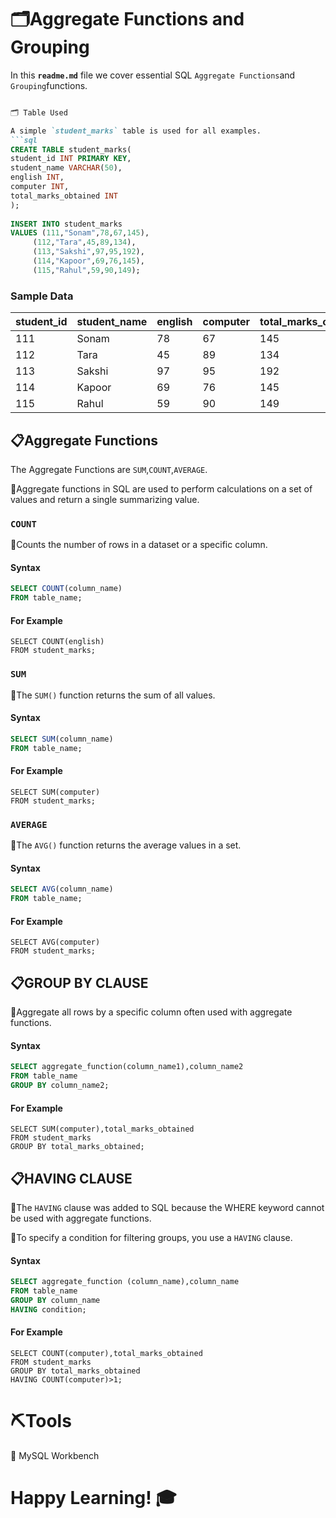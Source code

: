 # 🗂️Aggregate Functions and Grouping
In this **`readme.md`** file we cover essential SQL `Aggregate Functions`and `Grouping`functions.
````markdown

🗂️ Table Used

A simple `student_marks` table is used for all examples.
```sql
CREATE TABLE student_marks(
student_id INT PRIMARY KEY,
student_name VARCHAR(50),
english INT,
computer INT,
total_marks_obtained INT
);
 
INSERT INTO student_marks
VALUES (111,"Sonam",78,67,145),
     (112,"Tara",45,89,134),
     (113,"Sakshi",97,95,192),
     (114,"Kapoor",69,76,145),
     (115,"Rahul",59,90,149);
````
### Sample Data
| student_id |  student_name | english | computer | total_marks_obtained |
|------------|---------------|---------|----------|----------------------|
|     111    |      Sonam    |  78     |    67    |         145          |
|     112    |       Tara    |  45     |    89    |         134          |
|     113    |     Sakshi    |  97     |    95    |         192          |
|     114    |     Kapoor    |  69     |    76    |         145          |
|     115    |      Rahul    |  59     |    90    |         149          |

## 📋**Aggregate Functions**
The Aggregate Functions are `SUM`,`COUNT`,`AVERAGE`.

🔹Aggregate functions in SQL are used to perform calculations on a set of values and return a single summarizing value.
 ### `COUNT`      
  🔹Counts the number of rows in a dataset or a specific column.
 #### **Syntax**
 ```sql
SELECT COUNT(column_name) 
FROM table_name;
````
#### **For Example**
    SELECT COUNT(english)
    FROM student_marks;
### `SUM`
 🔹The `SUM()` function returns the sum of all values. 
#### **Syntax**
```sql
SELECT SUM(column_name)
FROM table_name;
```
#### **For Example**
    SELECT SUM(computer)
    FROM student_marks;
### `AVERAGE`
 🔹The `AVG()` function returns the average values in a set.
#### **Syntax**
```sql
SELECT AVG(column_name)
FROM table_name;
```
#### **For Example**
    SELECT AVG(computer)
    FROM student_marks;
## 📋**GROUP BY CLAUSE**
🔹Aggregate all rows by a specific column often used with aggregate functions.
#### **Syntax**
```sql
SELECT aggregate_function(column_name1),column_name2
FROM table_name
GROUP BY column_name2;
```
#### **For Example**
    SELECT SUM(computer),total_marks_obtained
    FROM student_marks
    GROUP BY total_marks_obtained;
## 📋HAVING CLAUSE
🔹The `HAVING` clause was added to SQL because the WHERE keyword cannot be used with aggregate functions.

🔹To specify a condition for filtering groups, you use a `HAVING` clause.
#### **Syntax**
```sql
SELECT aggregate_function (column_name),column_name
FROM table_name
GROUP BY column_name
HAVING condition;
```
#### **For Example**
    SELECT COUNT(computer),total_marks_obtained
    FROM student_marks
    GROUP BY total_marks_obtained
    HAVING COUNT(computer)>1;

# ⛏️Tools
🔹 MySQL Workbench

# **Happy Learning! 🎓**





  

